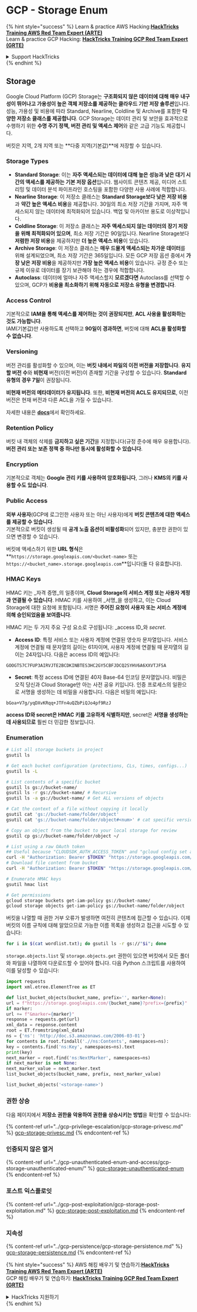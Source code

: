 # GCP - Storage Enum

{% hint style="success" %}
Learn & practice AWS Hacking:<img src="../../../.gitbook/assets/image (1).png" alt="" data-size="line">[**HackTricks Training AWS Red Team Expert (ARTE)**](https://training.hacktricks.xyz/courses/arte)<img src="../../../.gitbook/assets/image (1).png" alt="" data-size="line">\
Learn & practice GCP Hacking: <img src="../../../.gitbook/assets/image (2).png" alt="" data-size="line">[**HackTricks Training GCP Red Team Expert (GRTE)**<img src="../../../.gitbook/assets/image (2).png" alt="" data-size="line">](https://training.hacktricks.xyz/courses/grte)

<details>

<summary>Support HackTricks</summary>

* Check the [**subscription plans**](https://github.com/sponsors/carlospolop)!
* **Join the** 💬 [**Discord group**](https://discord.gg/hRep4RUj7f) or the [**telegram group**](https://t.me/peass) or **follow** us on **Twitter** 🐦 [**@hacktricks\_live**](https://twitter.com/hacktricks\_live)**.**
* **Share hacking tricks by submitting PRs to the** [**HackTricks**](https://github.com/carlospolop/hacktricks) and [**HackTricks Cloud**](https://github.com/carlospolop/hacktricks-cloud) github repos.

</details>
{% endhint %}

## Storage

Google Cloud Platform (GCP) Storage는 **구조화되지 않은 데이터에 대해 매우 내구성이 뛰어나고 가용성이 높은 객체 저장소를 제공하는 클라우드 기반 저장 솔루션**입니다. 성능, 가용성 및 비용에 따라 Standard, Nearline, Coldline 및 Archive를 포함한 **다양한 저장소 클래스를 제공합니다**. GCP Storage는 데이터 관리 및 보안을 효과적으로 수행하기 위한 **수명 주기 정책, 버전 관리 및 액세스 제어**와 같은 고급 기능도 제공합니다.

버킷은 지역, 2개 지역 또는 **다중 지역(기본값)**에 저장할 수 있습니다.

### Storage Types

* **Standard Storage**: 이는 **자주 액세스되는 데이터에 대해 높은 성능과 낮은 대기 시간의 액세스를 제공하는 기본 저장 옵션**입니다. 웹사이트 콘텐츠 제공, 미디어 스트리밍 및 데이터 분석 파이프라인 호스팅을 포함한 다양한 사용 사례에 적합합니다.
* **Nearline Storage**: 이 저장소 클래스는 **Standard Storage보다 낮은 저장 비용**과 **약간 높은 액세스 비용**을 제공합니다. 30일의 최소 저장 기간을 가지며, 자주 액세스되지 않는 데이터에 최적화되어 있습니다. 백업 및 아카이브 용도로 이상적입니다.
* **Coldline Storage**: 이 저장소 클래스는 **자주 액세스되지 않는 데이터의 장기 저장을 위해 최적화되어 있으며**, 최소 저장 기간은 90일입니다. Nearline Storage보다 **저렴한 저장 비용**을 제공하지만 **더 높은 액세스 비용**이 있습니다.
* **Archive Storage**: 이 저장소 클래스는 **매우 드물게 액세스되는 차가운 데이터**를 위해 설계되었으며, 최소 저장 기간은 365일입니다. 모든 GCP 저장 옵션 중에서 **가장 낮은 저장 비용**을 제공하지만 **가장 높은 액세스 비용**이 있습니다. 규정 준수 또는 규제 이유로 데이터를 장기 보관해야 하는 경우에 적합합니다.
* **Autoclass**: 데이터에 얼마나 자주 액세스할지 **모르겠다면** Autoclass를 선택할 수 있으며, GCP가 **비용을 최소화하기 위해 자동으로 저장소 유형을 변경합니다**.

### Access Control

기본적으로 **IAM을 통해 액세스를 제어하는 것이 권장되지만**, **ACL 사용을 활성화하는 것도 가능합니다**.\
IAM(기본값)만 사용하도록 선택하고 **90일이 경과하면**, 버킷에 대해 **ACL을 활성화할 수 없습니다**.

### Versioning

버전 관리를 활성화할 수 있으며, 이는 **버킷 내에서 파일의 이전 버전을 저장합니다**. **유지할 버전 수**와 **비현재** 버전(이전 버전)이 존재할 기간을 구성할 수 있습니다. **Standard 유형의 경우 7일**이 권장됩니다.

**비현재 버전의 메타데이터가 유지됩니다**. 또한, **비현재 버전의 ACL도 유지되므로**, 이전 버전은 현재 버전과 다른 ACL을 가질 수 있습니다.

자세한 내용은 [**docs**](https://cloud.google.com/storage/docs/object-versioning)에서 확인하세요.

### Retention Policy

버킷 내 객체의 삭제를 **금지하고 싶은 기간**을 지정합니다(규정 준수에 매우 유용합니다).\
**버전 관리 또는 보존 정책 중 하나만 동시에 활성화할 수 있습니다**.

### Encryption

기본적으로 객체는 **Google 관리 키를 사용하여 암호화됩니다**, 그러나 **KMS의 키를 사용할 수도 있습니다**.

### Public Access

**외부 사용자**(GCP에 로그인한 사용자 또는 아닌 사용자)에게 **버킷 콘텐츠에 대한 액세스를 제공할 수 있습니다**.\
기본적으로 버킷이 생성될 때 **공개 노출 옵션이 비활성화**되어 있지만, 충분한 권한이 있으면 변경할 수 있습니다.

버킷에 액세스하기 위한 **URL 형식**은 **`https://storage.googleapis.com/<bucket-name>` 또는 `https://<bucket_name>.storage.googleapis.com`**입니다(둘 다 유효합니다).

### HMAC Keys

HMAC 키는 _자격 증명_의 일종이며, **Cloud Storage의 서비스 계정 또는 사용자 계정과 연결될 수 있습니다**. HMAC 키를 사용하여 _서명_을 생성하고, 이는 Cloud Storage에 대한 요청에 포함됩니다. 서명은 **주어진 요청이 사용자 또는 서비스 계정에 의해 승인되었음을 보여줍니다**.

HMAC 키는 두 가지 주요 구성 요소로 구성됩니다: _access ID_와 _secret_.

*   **Access ID**: 특정 서비스 또는 사용자 계정에 연결된 영숫자 문자열입니다. 서비스 계정에 연결될 때 문자열의 길이는 61자이며, 사용자 계정에 연결될 때 문자열의 길이는 24자입니다. 다음은 access ID의 예입니다:

`GOOGTS7C7FUP3AIRVJTE2BCDKINBTES3HC2GY5CBFJDCQ2SYHV6A6XXVTJFSA`
*   **Secret**: 특정 access ID에 연결된 40자 Base-64 인코딩 문자열입니다. 비밀은 오직 당신과 Cloud Storage만 아는 사전 공유 키입니다. 인증 프로세스의 일환으로 서명을 생성하는 데 비밀을 사용합니다. 다음은 비밀의 예입니다:

`bGoa+V7g/yqDXvKRqq+JTFn4uQZbPiQJo4pf9RzJ`

**access ID와 secret은 HMAC 키를 고유하게 식별하지만**, secret은 **서명을 생성하는 데 사용되므로** 훨씬 더 민감한 정보입니다.

### Enumeration
```bash
# List all storage buckets in project
gsutil ls

# Get each bucket configuration (protections, CLs, times, configs...)
gsutil ls -L

# List contents of a specific bucket
gsutil ls gs://bucket-name/
gsutil ls -r gs://bucket-name/ # Recursive
gsutil ls -a gs://bucket-name/ # Get ALL versions of objects

# Cat the context of a file without copying it locally
gsutil cat 'gs://bucket-name/folder/object'
gsutil cat 'gs://bucket-name/folder/object#<num>' # cat specific version

# Copy an object from the bucket to your local storage for review
gsutil cp gs://bucket-name/folder/object ~/

# List using a raw OAuth token
## Useful because "CLOUDSDK_AUTH_ACCESS_TOKEN" and "gcloud config set auth/access_token_file" doesn't work with gsutil
curl -H "Authorization: Bearer $TOKEN" "https://storage.googleapis.com/storage/v1/b/<storage-name>/o"
# Download file content from bucket
curl -H "Authorization: Bearer $TOKEN" "https://storage.googleapis.com/storage/v1/b/supportstorage-58249/o/flag.txt?alt=media" --output -

# Enumerate HMAC keys
gsutil hmac list

# Get permissions
gcloud storage buckets get-iam-policy gs://bucket-name/
gcloud storage objects get-iam-policy gs://bucket-name/folder/object
```
버킷을 나열할 때 권한 거부 오류가 발생하면 여전히 콘텐츠에 접근할 수 있습니다. 이제 버킷의 이름 규칙에 대해 알았으므로 가능한 이름 목록을 생성하고 접근을 시도할 수 있습니다:
```bash
for i in $(cat wordlist.txt); do gsutil ls -r gs://"$i"; done
```
`storage.objects.list` 및 `storage.objects.get` 권한이 있으면 버킷에서 모든 폴더와 파일을 나열하여 다운로드할 수 있어야 합니다. 다음 Python 스크립트를 사용하여 이를 달성할 수 있습니다:
```python
import requests
import xml.etree.ElementTree as ET

def list_bucket_objects(bucket_name, prefix='', marker=None):
url = f"https://storage.googleapis.com/{bucket_name}?prefix={prefix}"
if marker:
url += f"&marker={marker}"
response = requests.get(url)
xml_data = response.content
root = ET.fromstring(xml_data)
ns = {'ns': 'http://doc.s3.amazonaws.com/2006-03-01'}
for contents in root.findall('.//ns:Contents', namespaces=ns):
key = contents.find('ns:Key', namespaces=ns).text
print(key)
next_marker = root.find('ns:NextMarker', namespaces=ns)
if next_marker is not None:
next_marker_value = next_marker.text
list_bucket_objects(bucket_name, prefix, next_marker_value)

list_bucket_objects('<storage-name>')
```
### 권한 상승

다음 페이지에서 **저장소 권한을 악용하여 권한을 상승시키는 방법**을 확인할 수 있습니다:

{% content-ref url="../gcp-privilege-escalation/gcp-storage-privesc.md" %}
[gcp-storage-privesc.md](../gcp-privilege-escalation/gcp-storage-privesc.md)
{% endcontent-ref %}

### 인증되지 않은 열거

{% content-ref url="../gcp-unauthenticated-enum-and-access/gcp-storage-unauthenticated-enum/" %}
[gcp-storage-unauthenticated-enum](../gcp-unauthenticated-enum-and-access/gcp-storage-unauthenticated-enum/)
{% endcontent-ref %}

### 포스트 익스플로잇

{% content-ref url="../gcp-post-exploitation/gcp-storage-post-exploitation.md" %}
[gcp-storage-post-exploitation.md](../gcp-post-exploitation/gcp-storage-post-exploitation.md)
{% endcontent-ref %}

### 지속성

{% content-ref url="../gcp-persistence/gcp-storage-persistence.md" %}
[gcp-storage-persistence.md](../gcp-persistence/gcp-storage-persistence.md)
{% endcontent-ref %}

{% hint style="success" %}
AWS 해킹 배우기 및 연습하기:<img src="../../../.gitbook/assets/image (1).png" alt="" data-size="line">[**HackTricks Training AWS Red Team Expert (ARTE)**](https://training.hacktricks.xyz/courses/arte)<img src="../../../.gitbook/assets/image (1).png" alt="" data-size="line">\
GCP 해킹 배우기 및 연습하기: <img src="../../../.gitbook/assets/image (2).png" alt="" data-size="line">[**HackTricks Training GCP Red Team Expert (GRTE)**<img src="../../../.gitbook/assets/image (2).png" alt="" data-size="line">](https://training.hacktricks.xyz/courses/grte)

<details>

<summary>HackTricks 지원하기</summary>

* [**구독 계획**](https://github.com/sponsors/carlospolop) 확인하기!
* **💬 [**Discord 그룹**](https://discord.gg/hRep4RUj7f) 또는 [**텔레그램 그룹**](https://t.me/peass)에 참여하거나 **Twitter** 🐦 [**@hacktricks\_live**](https://twitter.com/hacktricks\_live)**를 팔로우하세요.**
* **[**HackTricks**](https://github.com/carlospolop/hacktricks) 및 [**HackTricks Cloud**](https://github.com/carlospolop/hacktricks-cloud) 깃허브 리포지토리에 PR을 제출하여 해킹 팁을 공유하세요.**

</details>
{% endhint %}
